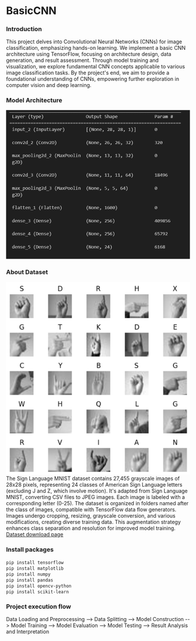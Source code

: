 # BasicCNN

### Introduction

This project delves into Convolutional Neural Networks (CNNs) for image classification, emphasizing hands-on learning. We implement a basic CNN architecture using TensorFlow, focusing on architecture design, data generation, and result assessment. Through model training and visualization, we explore fundamental CNN concepts applicable to various image classification tasks. By the project's end, we aim to provide a foundational understanding of CNNs, empowering further exploration in computer vision and deep learning.

### Model Architecture

![CNN architecture.](https://github.com/shubham031194/BasicCNN/blob/main/Model.png)

### About Dataset
![Dataset Sample](https://github.com/shubham031194/BasicCNN/blob/main/dataset.png)
The Sign Language MNIST dataset contains 27,455 grayscale images of 28x28 pixels, representing 24 classes of American Sign Language letters (excluding J and Z, which involve motion). It's adapted from Sign Language MNIST, converting CSV files to JPEG images. Each image is labeled with a corresponding letter (0-25). The dataset is organized in folders named after the class of images, compatible with TensorFlow data flow generators. Images undergo cropping, resizing, grayscale conversion, and various modifications, creating diverse training data. This augmentation strategy enhances class separation and resolution for improved model training.
[Dataset download page](https://www.kaggle.com/datasets/ash2703/handsignimages/data)

### Install packages
```
pip install tensorflow
pip install matplotlib
pip install numpy
pip install pandas
pip install opencv-python
pip install scikit-learn
```

### Project execution flow

Data Loading and Preprocessing --> Data Splitting --> Model Construction --> Model Training --> Model Evaluation --> Model Testing --> Result Analysis and Interpretation
